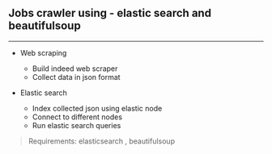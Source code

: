 ## Jobs crawler using - elastic search and beautifulsoup
---

- Web scraping
	- Build indeed web scraper
	- Collect data in json format

- Elastic search
	- Index collected json using elastic node
	- Connect to different nodes
	- Run elastic search queries  
	
<blockquote>Requirements: elasticsearch , beautifulsoup</blockquote>
